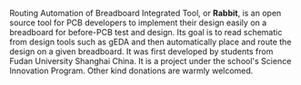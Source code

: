 Routing Automation of Breadboard Integrated Tool, or **Rabbit**, is an open source tool for PCB developers to implement their design easily on a breadboard for before-PCB test and design. Its goal is to read schematic from design tools such as gEDA and then automatically place and route the design on a given breadboard. It was first developed by students from Fudan University Shanghai China. It is a project under the school's Science Innovation Program. Other kind donations are warmly welcomed.